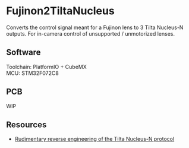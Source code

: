 # Fujinon2TiltaNucleus

Converts the control signal meant for a Fujinon lens to 3 Tilta Nucleus-N outputs. For in-camera control of unsupported / unmotorized lenses.

## Software

Toolchain: PlatformIO + CubeMX  
MCU: STM32F072C8

## PCB

WIP

## Resources

- [Rudimentary reverse engineering of the Tilta Nucleus-N protocol](https://github.com/err4o4/tilta-nucleus)